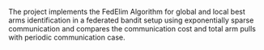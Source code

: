 The project implements the FedElim Algorithm for global and local best arms identification in a federated bandit setup using exponentially sparse communication and compares the communication cost and total arm pulls with periodic communication case.
